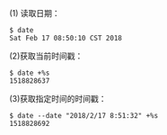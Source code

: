 

\(1\) 读取日期：

```
$ date
Sat Feb 17 08:50:10 CST 2018
```

\(2\)获取当前时间戳：

```
$ date +%s
1518828637
```

\(3\)获取指定时间的时间戳：

```
$ date --date "2018/2/17 8:51:32" +%s
1518828692
```



